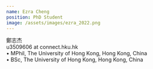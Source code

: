 ```yaml
---
name: Ezra Cheng
position: PhD Student  
image: /assets/images/ezra_2022.png
---
```

鄭志杰  
u3509606 at connect.hku.hk  
• MPhil, The University of Hong Kong, Hong Kong, China  
• BSc, The University of Hong Kong, Hong Kong, China  
